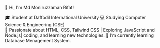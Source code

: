 👋 Hi, I'm Md Moniruzzaman Rifat!

🎓 Student at Daffodil International University 
💻 Studying Computer Science & Engineering (CSE)  
🚀 Passionate about HTML, CSS, Tailwind CSS | Exploring JavaScript and Node.js| coding, and learning new technologies. 
 🌱 I’m currently learning Database Menagement System.
